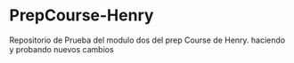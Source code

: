 # PrepCourse-Henry
Repositorio de Prueba del modulo dos del prep Course de Henry.
haciendo y probando nuevos cambios